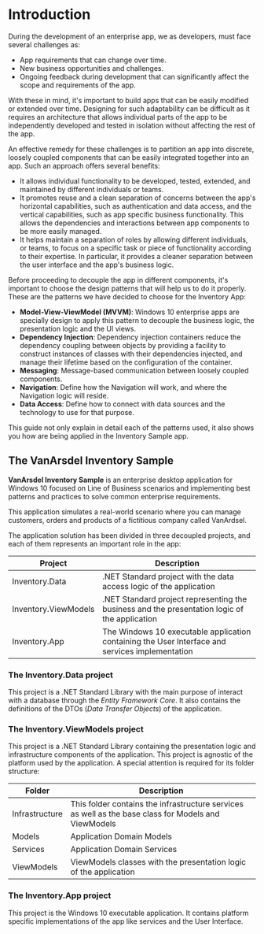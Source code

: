 # Introduction
During the development of an enterprise app, we as developers, must face several challenges as:
- App requirements that can change over time.
- New business opportunities and challenges.
- Ongoing feedback during development that can significantly affect the scope and requirements of the app.

With these in mind, it's important to build apps that can be easily modified or extended over time. Designing for such adaptability can be difficult as it requires an architecture that allows individual parts of the app to be independently developed and tested in isolation without affecting the rest of the app.

An effective remedy for these challenges is to partition an app into discrete, loosely coupled components that can be easily integrated together into an app. Such an approach offers several benefits:
- It allows individual functionality to be developed, tested, extended, and maintained by different individuals or teams.
- It promotes reuse and a clean separation of concerns between the app's horizontal capabilities, such as authentication and data access, and the vertical capabilities, such as app specific business functionality. This allows the dependencies and interactions between app components to be more easily managed.
- It helps maintain a separation of roles by allowing different individuals, or teams, to focus on a specific task or piece of functionality according to their expertise. In particular, it provides a cleaner separation between the user interface and the app's business logic.

Before proceeding to decouple the app in different components, it's important to choose the design patterns that will help us to do it properly. These are the patterns we have decided to choose for the Inventory App:

- **Model-View-ViewModel (MVVM)**: Windows 10 enterprise apps are specially design to apply this pattern to decouple the business logic, the presentation logic and the UI views.
- **Dependency Injection**: Dependency injection containers reduce the dependency coupling between objects by providing a facility to construct instances of classes with their dependencies injected, and manage their lifetime based on the configuration of the container.
- **Messaging**: Message-based communication between loosely coupled components.
- **Navigation**: Define how the Navigation will work, and where the Navigation logic will reside.
- **Data Access**: Define how to connect with data sources and the technology to use for that purpose.

This guide not only explain in detail each of the patterns used, it also shows you how are being applied in the Inventory Sample app.

## The VanArsdel Inventory Sample
**VanArsdel Inventory Sample** is an enterprise desktop application for Windows 10 focused on Line of Business scenarios and implementing best patterns and practices to solve common enterprise requirements.

This application simulates a real-world scenario where you can manage customers, orders and products of a fictitious company called VanArdsel.

The application solution has been divided in three decoupled projects, and each of them represents an important role in the app:

 | Project | Description |
 | ------- | ----------- |
 | Inventory.Data | .NET Standard project with the data access logic of the application |
 | Inventory.ViewModels | .NET Standard project representing the business and the presentation logic of the application
 | Inventory.App | The Windows 10 executable application containing the User Interface and services implementation |

 ### The Inventory.Data project
 This project is a .NET Standard Library with the main purpose of interact with a database through the *Entity Framework Core*. It also contains the definitions of the DTOs (*Data Transfer Objects*) of the application.

 ### The Inventory.ViewModels project
This project is a .NET Standard Library containing the presentation logic and infrastructure components of the application. This project is agnostic of the platform used by the application. A special attention is required for its folder structure:

 | Folder | Description |
 | ------ | ----------- |
 | Infrastructure | This folder contains the infrastructure services as well as the base class for Models and ViewModels |
 | Models | Application Domain Models |
 | Services | Application Domain Services |
 | ViewModels | ViewModels classes with the presentation logic of the application |

### The Inventory.App project
This project is the Windows 10 executable application. It contains platform specific implementations of the app like services and the User Interface.


